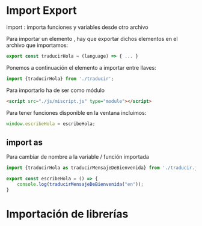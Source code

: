 # Import Export

import : importa funciones y variables desde otro archivo

Para importar un elemento , hay que exportar dichos elementos en el archivo que importamos:

```javascript
export const traducirHola = (language) => { ... }
```

Ponemos a continuación el elemento a importar entre llaves:

```javascript
import {traducirHola} from './traducir';
```

Para importarlo ha de ser como módulo
```html
<script src="./js/miscript.js" type="module"></script>
```


Para tener funciones disponible en la ventana incluimos:

```javascript
window.escribeHola = escribeHola;
```


## import as

Para cambiar de nombre a la variable / función importada

```javascript
import {traducirHola as traducirMensajeDeBienvenida} from './traducir.js';

export const escribeHola = () => {
    console.log(traducirMensajeDeBienvenida("en"));
}
```

# Importación de librerías



